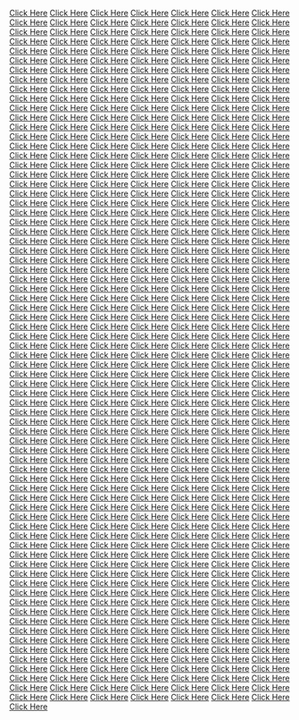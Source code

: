<a href="https://germoke1.weebly.com">Click Here</a>
<a href="https://gmoke1.weebly.com">Click Here</a>
<a href="https://jedw1.weebly.com">Click Here</a>
<a href="https://endak1.weebly.com">Click Here</a>
<a href="https://pajdf1.weebly.com">Click Here</a>
<a href="https://pdkfd1.weebly.com">Click Here</a>
<a href="https://maij1.weebly.com">Click Here</a>
<a href="https://xisife1.weebly.com">Click Here</a>
<a href="https://mirekj1.weebly.com">Click Here</a>
<a href="https://hohivic1.weebly.com">Click Here</a>
<a href="https://davel1.weebly.com">Click Here</a>
<a href="https://totomov1.weebly.com">Click Here</a>
<a href="https://xoyowa1.weebly.com">Click Here</a>
<a href="https://lonasip1.weebly.com">Click Here</a>
<a href="https://vamoj1.weebly.com">Click Here</a>
<a href="https://casif1.weebly.com">Click Here</a>
<a href="https://darika1.weebly.com">Click Here</a>
<a href="https://migel1.weebly.com">Click Here</a>
<a href="https://cefeb1.weebly.com">Click Here</a>
<a href="https://hahds1.weebly.com">Click Here</a>
<a href="https://wokogot1.weebly.com">Click Here</a>
<a href="https://rosito1.weebly.com">Click Here</a>
<a href="https://libaka1.weebly.com">Click Here</a>
<a href="https://velaga1.weebly.com">Click Here</a>
<a href="https://doloj1.weebly.com">Click Here</a>
<a href="https://rivici1.weebly.com">Click Here</a>
<a href="https://germoke2.weebly.com">Click Here</a>
<a href="https://gmoke2.weebly.com">Click Here</a>
<a href="https://jedw2.weebly.com">Click Here</a>
<a href="https://endak2.weebly.com">Click Here</a>
<a href="https://pajdf2.weebly.com">Click Here</a>
<a href="https://pdkfd2.weebly.com">Click Here</a>
<a href="https://maijk2.weebly.com">Click Here</a>
<a href="https://isife2.weebly.com">Click Here</a>
<a href="https://mirekj2.weebly.com">Click Here</a>
<a href="https://hohivic2.weebly.com">Click Here</a>
<a href="https://davel2.weebly.com">Click Here</a>
<a href="https://totomove2.weebly.com">Click Here</a>
<a href="https://xoyowa2.weebly.com">Click Here</a>
<a href="https://lonasip2.weebly.com">Click Here</a>
<a href="https://vamoj2.weebly.com">Click Here</a>
<a href="https://casif2.weebly.com">Click Here</a>
<a href="https://darika2.weebly.com">Click Here</a>
<a href="https://migel2.weebly.com">Click Here</a>
<a href="https://cefeb2.weebly.com">Click Here</a>
<a href="https://hahds2.weebly.com">Click Here</a>
<a href="https://wokogat1.weebly.com">Click Here</a>
<a href="https://rosito2.weebly.com">Click Here</a>
<a href="https://libaka2.weebly.com">Click Here</a>
<a href="https://velaga2.weebly.com">Click Here</a>
<a href="https://doloj10.weebly.com">Click Here</a>
<a href="https://rivici2.weebly.com">Click Here</a>
<a href="https://germoke3.weebly.com">Click Here</a>
<a href="https://gmoke3.weebly.com">Click Here</a>
<a href="https://edw3.weebly.com">Click Here</a>
<a href="https://endak3.weebly.com">Click Here</a>
<a href="https://pajd3.weebly.com">Click Here</a>
<a href="https://pdkfd3.weebly.com">Click Here</a>
<a href="https://maij3.weebly.com">Click Here</a>
<a href="https://isife3.weebly.com">Click Here</a>
<a href="https://mirekj3.weebly.com">Click Here</a>
<a href="https://hohivic3.weebly.com">Click Here</a>
<a href="https://davel3.weebly.com">Click Here</a>
<a href="https://totomov3.weebly.com">Click Here</a>
<a href="https://xoyowa3.weebly.com">Click Here</a>
<a href="https://lonasip3.weebly.com">Click Here</a>
<a href="https://vamoj3.weebly.com">Click Here</a>
<a href="https://casif3.weebly.com">Click Here</a>
<a href="https://darika3.weebly.com">Click Here</a>
<a href="https://migel3.weebly.com">Click Here</a>
<a href="https://cefeb3.weebly.com">Click Here</a>
<a href="https://hahds3.weebly.com">Click Here</a>
<a href="https://wokogat3.weebly.com">Click Here</a>
<a href="https://rosito3.weebly.com">Click Here</a>
<a href="https://libaka3.weebly.com">Click Here</a>
<a href="https://velaga3.weebly.com">Click Here</a>
<a href="https://doloj3.weebly.com">Click Here</a>
<a href="https://rivici3.weebly.com">Click Here</a>
<a href="https://germoke.weebly.com">Click Here</a>
<a href="https://gmoke4.weebly.com">Click Here</a>
<a href="https://edw4.weebly.com">Click Here</a>
<a href="https://endak4.weebly.com">Click Here</a>
<a href="https://pajd4.weebly.com">Click Here</a>
<a href="https://pdkfd4.weebly.com">Click Here</a>
<a href="https://maijk4.weebly.com">Click Here</a>
<a href="https://isife4.weebly.com">Click Here</a>
<a href="https://mirekj4.weebly.com">Click Here</a>
<a href="https://hohivic4.weebly.com">Click Here</a>
<a href="https://davell4.weebly.com">Click Here</a>
<a href="https://totomov4.weebly.com">Click Here</a>
<a href="https://xoyowa4.weebly.com">Click Here</a>
<a href="https://lonasip4.weebly.com">Click Here</a>
<a href="https://vamoj4.weebly.com">Click Here</a>
<a href="https://casif5.weebly.com">Click Here</a>
<a href="https://darika4.weebly.com">Click Here</a>
<a href="https://migel4.weebly.com">Click Here</a>
<a href="https://cefeb4.weebly.com">Click Here</a>
<a href="https://hahds4.weebly.com">Click Here</a>
<a href="https://wokogat4.weebly.com">Click Here</a>
<a href="https://rosito4.weebly.com">Click Here</a>
<a href="https://libaka4.weebly.com">Click Here</a>
<a href="https://velaga4.weebly.com">Click Here</a>
<a href="https://doloj4.weebly.com">Click Here</a>
<a href="https://rivici4.weebly.com">Click Here</a>
<a href="https://germoke4.weebly.com">Click Here</a>
<a href="https://gmoke5.weebly.com">Click Here</a>
<a href="https://edw5.weebly.com">Click Here</a>
<a href="https://endak5.weebly.com">Click Here</a>
<a href="https://pajd5.weebly.com">Click Here</a>
<a href="https://pdkfd5.weebly.com">Click Here</a>
<a href="https://maijk5.weebly.com">Click Here</a>
<a href="https://isife5.weebly.com">Click Here</a>
<a href="https://mirekj5.weebly.com">Click Here</a>
<a href="https://hohivic5.weebly.com">Click Here</a>
<a href="https://davel5.weebly.com">Click Here</a>
<a href="https://totomov5.weebly.com">Click Here</a>
<a href="https://xoyowa5.weebly.com">Click Here</a>
<a href="https://lonasip5.weebly.com">Click Here</a>
<a href="https://vamoj5.weebly.com">Click Here</a>
<a href="https://casif6.weebly.com">Click Here</a>
<a href="https://darika5.weebly.com">Click Here</a>
<a href="https://migel5.weebly.com">Click Here</a>
<a href="https://cefeb5.weebly.com">Click Here</a>
<a href="https://hahds5.weebly.com">Click Here</a>
<a href="https://wokogat5.weebly.com">Click Here</a>
<a href="https://rosito5.weebly.com">Click Here</a>
<a href="https://libaka5.weebly.com">Click Here</a>
<a href="https://velaga5.weebly.com">Click Here</a>
<a href="https://doloj5.weebly.com">Click Here</a>
<a href="https://rivici5.weebly.com">Click Here</a>
<a href="https://germoke5.weebly.com">Click Here</a>
<a href="https://gmoke6.weebly.com">Click Here</a>
<a href="https://edw6.weebly.com">Click Here</a>
<a href="https://endak6.weebly.com">Click Here</a>
<a href="https://pajd6.weebly.com">Click Here</a>
<a href="https://pdkfd6.weebly.com">Click Here</a>
<a href="https://maijk6.weebly.com">Click Here</a>
<a href="https://isife6.weebly.com">Click Here</a>
<a href="https://mirekj6.weebly.com">Click Here</a>
<a href="https://hohivic6.weebly.com">Click Here</a>
<a href="https://davel6.weebly.com">Click Here</a>
<a href="https://totomov6.weebly.com">Click Here</a>
<a href="https://xoyowa6.weebly.com">Click Here</a>
<a href="https://lonasip6.weebly.com">Click Here</a>
<a href="https://vamoj6.weebly.com">Click Here</a>
<a href="https://casif7.weebly.com">Click Here</a>
<a href="https://darika6.weebly.com">Click Here</a>
<a href="https://migel6.weebly.com">Click Here</a>
<a href="https://cefeb6.weebly.com">Click Here</a>
<a href="https://hahds6.weebly.com">Click Here</a>
<a href="https://wokogat6.weebly.com">Click Here</a>
<a href="https://rosito6.weebly.com">Click Here</a>
<a href="https://libaka6.weebly.com">Click Here</a>
<a href="https://velaga6.weebly.com">Click Here</a>
<a href="https://doloj6.weebly.com">Click Here</a>
<a href="https://rivici6.weebly.com">Click Here</a>
<a href="https://germoke6.weebly.com">Click Here</a>
<a href="https://gmoke7.weebly.com">Click Here</a>
<a href="https://edw7.weebly.com">Click Here</a>
<a href="https://endak7.weebly.com">Click Here</a>
<a href="https://pajd7.weebly.com">Click Here</a>
<a href="https://pdkfd7.weebly.com">Click Here</a>
<a href="https://maijk7.weebly.com">Click Here</a>
<a href="https://isife7.weebly.com">Click Here</a>
<a href="https://mirekj7.weebly.com">Click Here</a>
<a href="https://hohivic7.weebly.com">Click Here</a>
<a href="https://davel7.weebly.com">Click Here</a>
<a href="https://totomov7.weebly.com">Click Here</a>
<a href="https://xoyowa7.weebly.com">Click Here</a>
<a href="https://lonasip7.weebly.com">Click Here</a>
<a href="https://vamoj7.weebly.com">Click Here</a>
<a href="https://casif8.weebly.com">Click Here</a>
<a href="https://darika7.weebly.com">Click Here</a>
<a href="https://migel7.weebly.com">Click Here</a>
<a href="https://cefeb7.weebly.com">Click Here</a>
<a href="https://hahds7.weebly.com">Click Here</a>
<a href="https://wokogat7.weebly.com">Click Here</a>
<a href="https://rosito7.weebly.com">Click Here</a>
<a href="https://libaka7.weebly.com">Click Here</a>
<a href="https://velaga7.weebly.com">Click Here</a>
<a href="https://doloj7.weebly.com">Click Here</a>
<a href="https://rivici7.weebly.com">Click Here</a>
<a href="https://germoke7.weebly.com">Click Here</a>
<a href="https://gmoke8.weebly.com">Click Here</a>
<a href="https://edw8.weebly.com">Click Here</a>
<a href="https://endak8.weebly.com">Click Here</a>
<a href="https://pajd8.weebly.com">Click Here</a>
<a href="https://pdkfd8.weebly.com">Click Here</a>
<a href="https://maijk8.weebly.com">Click Here</a>
<a href="https://isife8.weebly.com">Click Here</a>
<a href="https://mirekj8.weebly.com">Click Here</a>
<a href="https://hohivic8.weebly.com">Click Here</a>
<a href="https://davel8.weebly.com">Click Here</a>
<a href="https://totomov8.weebly.com">Click Here</a>
<a href="https://xoyowa8.weebly.com">Click Here</a>
<a href="https://lonasip8.weebly.com">Click Here</a>
<a href="https://vamoj8.weebly.com">Click Here</a>
<a href="https://casif9.weebly.com">Click Here</a>
<a href="https://darika8.weebly.com">Click Here</a>
<a href="https://migel8.weebly.com">Click Here</a>
<a href="https://cefeb9.weebly.com">Click Here</a>
<a href="https://wivan1.weebly.com">Click Here</a>
<a href="https://wokogat8.weebly.com">Click Here</a>
<a href="https://rosito8.weebly.com">Click Here</a>
<a href="https://libaka8.weebly.com">Click Here</a>
<a href="https://velaga8.weebly.com">Click Here</a>
<a href="https://doloj8.weebly.com">Click Here</a>
<a href="https://rivici8.weebly.com">Click Here</a>
<a href="https://germoke8.weebly.com">Click Here</a>
<a href="https://gmoke9.weebly.com">Click Here</a>
<a href="https://edw9.weebly.com">Click Here</a>
<a href="https://endak9.weebly.com">Click Here</a>
<a href="https://pajd9.weebly.com">Click Here</a>
<a href="https://pdkfd9.weebly.com">Click Here</a>
<a href="https://maijk9.weebly.com">Click Here</a>
<a href="https://isife9.weebly.com">Click Here</a>
<a href="https://mirekj9.weebly.com">Click Here</a>
<a href="https://hohivic9.weebly.com">Click Here</a>
<a href="https://davell9.weebly.com">Click Here</a>
<a href="https://totomov9.weebly.com">Click Here</a>
<a href="https://xoyowa9.weebly.com">Click Here</a>
<a href="https://lonasip9.weebly.com">Click Here</a>
<a href="https://vamoj9.weebly.com">Click Here</a>
<a href="https://casif10.weebly.com">Click Here</a>
<a href="https://darikai1.weebly.com">Click Here</a>
<a href="https://migel9.weebly.com">Click Here</a>
<a href="https://cefeb10.weebly.com">Click Here</a>
<a href="https://wokogat9.weebly.com">Click Here</a>
<a href="https://rosito9.weebly.com">Click Here</a>
<a href="https://libaka9.weebly.com">Click Here</a>
<a href="https://velaga10.weebly.com">Click Here</a>
<a href="https://dolij1.weebly.com">Click Here</a>
<a href="https://rivici9.weebly.com">Click Here</a>
<a href="https://germoke10.weebly.com">Click Here</a>
<a href="https://gmoke10.weebly.com">Click Here</a>
<a href="https://edw10.weebly.com">Click Here</a>
<a href="https://endak10.weebly.com">Click Here</a>
<a href="https://pajd10.weebly.com">Click Here</a>
<a href="https://pdkfd10.weebly.com">Click Here</a>
<a href="https://maijk10.weebly.com">Click Here</a>
<a href="https://isife10.weebly.com">Click Here</a>
<a href="https://mirekj10.weebly.com">Click Here</a>
<a href="https://totomov2.weebly.com">Click Here</a>
<a href="https://xoyowa10.weebly.com">Click Here</a>
<a href="https://lonasip10.weebly.com">Click Here</a>
<a href="https://vamoj10.weebly.com">Click Here</a>
<a href="https://darika1.weebly.com">Click Here</a>
<a href="https://migel10.weebly.com">Click Here</a>
<a href="https://wokogat10.weebly.com">Click Here</a>
<a href="https://rosito10.weebly.com">Click Here</a>
<a href="https://libaka10.weebly.com">Click Here</a>
<a href="https://rivici10.weebly.com">Click Here</a>
<a href="https://kj-1jh.weebly.com">Click Here</a>
<a href="https://yr-1jj.weebly.com">Click Here</a>
<a href="https://ha-1k.weebly.com">Click Here</a>
<a href="https://wz-1kl.weebly.com">Click Here</a>
<a href="https://bt-1kk.weebly.com">Click Here</a>
<a href="https://tg-1h.weebly.com">Click Here</a>
<a href="https://mj-1kk.weebly.com">Click Here</a>
<a href="https://rt-1kk.weebly.com">Click Here</a>
<a href="https://ap-1kk.weebly.com">Click Here</a>
<a href="https://yr-1kk.weebly.com">Click Here</a>
<a href="https://lp-1kk.weebly.com">Click Here</a>
<a href="https://vb-1ll.weebly.com">Click Here</a>
<a href="https://am-1kk.weebly.com">Click Here</a>
<a href="https://mq-1kk.weebly.com">Click Here</a>
<a href="https://eq-1nn.weebly.com">Click Here</a>
<a href="https://ms-1l.weebly.com">Click Here</a>
<a href="https://gz-1kl.weebly.com">Click Here</a>
<a href="https://na-1n.weebly.com">Click Here</a>
<a href="https://lz-1jj.weebly.com">Click Here</a>
<a href="https://zo-1mn.weebly.com">Click Here</a>
<a href="https://gc-1kl.weebly.com">Click Here</a>
<a href="https://qo-1jk.weebly.com">Click Here</a>
<a href="https://hp-1q.weebly.com">Click Here</a>
<a href="https://zm-1m.weebly.com">Click Here</a>
<a href="https://a0-1kk.weebly.com">Click Here</a>
<a href="https://9mk-1l.weebly.com">Click Here</a>
<a href="https://kj-2w.weebly.com">Click Here</a>
<a href="https://yr-2f.weebly.com">Click Here</a>
<a href="https://ha-2h.weebly.com">Click Here</a>
<a href="https://wz-2w.weebly.com">Click Here</a>
<a href="https://bt-2as.weebly.com">Click Here</a>
<a href="https://tg-2d.weebly.com">Click Here</a>
<a href="https://mj-2w.weebly.com">Click Here</a>
<a href="https://rt-2s.weebly.com">Click Here</a>
<a href="https://ap-2f.weebly.com">Click Here</a>
<a href="https://yr-2e.weebly.com">Click Here</a>
<a href="https://lp-2ww.weebly.com">Click Here</a>
<a href="https://vb-2ss.weebly.com">Click Here</a>
<a href="https://am-2ww.weebly.com">Click Here</a>
<a href="https://mq-2w.weebly.com">Click Here</a>
<a href="https://eq-2ww.weebly.com">Click Here</a>
<a href="https://ms-2w.weebly.com">Click Here</a>
<a href="https://gz-2w.weebly.com">Click Here</a>
<a href="https://na-2w.weebly.com">Click Here</a>
<a href="https://lz-2ds.weebly.com">Click Here</a>
<a href="https://zo-2ss.weebly.com">Click Here</a>
<a href="https://gc-2w.weebly.com">Click Here</a>
<a href="https://qo-2w.weebly.com">Click Here</a>
<a href="https://hp-2w.weebly.com">Click Here</a>
<a href="https://zm-2e.weebly.com">Click Here</a>
<a href="https://a0-2w.weebly.com">Click Here</a>
<a href="https://9mk-2w.weebly.com">Click Here</a>
<a href="https://kj-3e.weebly.com">Click Here</a>
<a href="https://yr-3t.weebly.com">Click Here</a>
<a href="https://ha-3.weebly.com">Click Here</a>
<a href="https://wz-3t.weebly.com">Click Here</a>
<a href="https://bt-3h.weebly.com">Click Here</a>
<a href="https://tg-3s.weebly.com">Click Here</a>
<a href="https://mj-3e.weebly.com">Click Here</a>
<a href="https://rt-3h.weebly.com">Click Here</a>
<a href="https://ap-3r.weebly.com">Click Here</a>
<a href="https://yr-3rt.weebly.com">Click Here</a>
<a href="https://lp-3d.weebly.com">Click Here</a>
<a href="https://vb-3.weebly.com">Click Here</a>
<a href="https://am-3e.weebly.com">Click Here</a>
<a href="https://mq-3f.weebly.com">Click Here</a>
<a href="https://eq-3dd.weebly.com">Click Here</a>
<a href="https://ms-3ee.weebly.com">Click Here</a>
<a href="https://gz-3ww.weebly.com">Click Here</a>
<a href="https://na-3g.weebly.com">Click Here</a>
<a href="https://lz-3r.weebly.com">Click Here</a>
<a href="https://zo-3dd.weebly.com">Click Here</a>
<a href="https://gc-3j.weebly.com">Click Here</a>
<a href="https://qo-3f.weebly.com">Click Here</a>
<a href="https://hp-3e.weebly.com">Click Here</a>
<a href="https://zm-3e.weebly.com">Click Here</a>
<a href="https://a0-3r.weebly.com">Click Here</a>
<a href="https://9mk-3r.weebly.com">Click Here</a>
<a href="https://kj-4r.weebly.com">Click Here</a>
<a href="https://yr-4j.weebly.com">Click Here</a>
<a href="https://ha-4r.weebly.com">Click Here</a>
<a href="https://wz-4k.weebly.com">Click Here</a>
<a href="https://bt-4d.weebly.com">Click Here</a>
<a href="https://tg-4r.weebly.com">Click Here</a>
<a href="https://mj-4g.weebly.com">Click Here</a>
<a href="https://rt-4r.weebly.com">Click Here</a>
<a href="https://ap-4t.weebly.com">Click Here</a>
<a href="https://yr-4rf.weebly.com">Click Here</a>
<a href="https://lp-4df.weebly.com">Click Here</a>
<a href="https://vb-4dd.weebly.com">Click Here</a>
<a href="https://am-4rr.weebly.com">Click Here</a>
<a href="https://mq-4g.weebly.com">Click Here</a>
<a href="https://eq-4r.weebly.com">Click Here</a>
<a href="https://ms-4rr.weebly.com">Click Here</a>
<a href="https://gz-4d.weebly.com">Click Here</a>
<a href="https://na-4e.weebly.com">Click Here</a>
<a href="https://lz-4t.weebly.com">Click Here</a>
<a href="https://zo-4rr.weebly.com">Click Here</a>
<a href="https://gc-4r.weebly.com">Click Here</a>
<a href="https://qo-4rg.weebly.com">Click Here</a>
<a href="https://hp-4r.weebly.com">Click Here</a>
<a href="https://zm-4f.weebly.com">Click Here</a>
<a href="https://a0-4r.weebly.com">Click Here</a>
<a href="https://9mk-4t.weebly.com">Click Here</a>
<a href="https://kj-5k.weebly.com">Click Here</a>
<a href="https://yr-5j.weebly.com">Click Here</a>
<a href="https://ha-5t.weebly.com">Click Here</a>
<a href="https://wz-5j.weebly.com">Click Here</a>
<a href="https://bt-5g.weebly.com">Click Here</a>
<a href="https://tg-5g.weebly.com">Click Here</a>
<a href="https://mj-5g.weebly.com">Click Here</a>
<a href="https://rt-5t.weebly.com">Click Here</a>
<a href="https://ap-5t.weebly.com">Click Here</a>
<a href="https://yr-5rf.weebly.com">Click Here</a>
<a href="https://lp-5g.weebly.com">Click Here</a>
<a href="https://vb-5t.weebly.com">Click Here</a>
<a href="https://am-5tf.weebly.com">Click Here</a>
<a href="https://mq-5t.weebly.com">Click Here</a>
<a href="https://eq-4dd.weebly.com">Click Here</a>
<a href="https://ms-5t.weebly.com">Click Here</a>
<a href="https://gz-5b.weebly.com">Click Here</a>
<a href="https://na-5tg.weebly.com">Click Here</a>
<a href="https://lz-5t.weebly.com">Click Here</a>
<a href="https://zo-5tt.weebly.com">Click Here</a>
<a href="https://gc-5t.weebly.com">Click Here</a>
<a href="https://qo-5gg.weebly.com">Click Here</a>
<a href="https://hp-5t.weebly.com">Click Here</a>
<a href="https://zm-5g.weebly.com">Click Here</a>
<a href="https://a0-5g.weebly.com">Click Here</a>
<a href="https://9mk-5h.weebly.com">Click Here</a>
<a href="https://kj-6r.weebly.com">Click Here</a>
<a href="https://yr-6h.weebly.com">Click Here</a>
<a href="https://ha-6h.weebly.com">Click Here</a>
<a href="https://wz-6g.weebly.com">Click Here</a>
<a href="https://bt-6j.weebly.com">Click Here</a>
<a href="https://tg-6j.weebly.com">Click Here</a>
<a href="https://mj-6y.weebly.com">Click Here</a>
<a href="https://rt-6y.weebly.com">Click Here</a>
<a href="https://ap-6y.weebly.com">Click Here</a>
<a href="https://yr-6u.weebly.com">Click Here</a>
<a href="https://lp-6y.weebly.com">Click Here</a>
<a href="https://vb-6y.weebly.com">Click Here</a>
<a href="https://am-6t.weebly.com">Click Here</a>
<a href="https://mq-6h.weebly.com">Click Here</a>
<a href="https://eq-6y.weebly.com">Click Here</a>
<a href="https://ms-6t.weebly.com">Click Here</a>
<a href="https://gz-6g.weebly.com">Click Here</a>
<a href="https://na-6hh.weebly.com">Click Here</a>
<a href="https://lz-6g.weebly.com">Click Here</a>
<a href="https://zo-6hh.weebly.com">Click Here</a>
<a href="https://gc-6h.weebly.com">Click Here</a>
<a href="https://qo-6g.weebly.com">Click Here</a>
<a href="https://hp-6y.weebly.com">Click Here</a>
<a href="https://zm-6y.weebly.com">Click Here</a>
<a href="https://a0-6y.weebly.com">Click Here</a>
<a href="https://9mk-6h.weebly.com">Click Here</a>
<a href="https://kj-7d.weebly.com">Click Here</a>
<a href="https://yr-7u.weebly.com">Click Here</a>
<a href="https://ha-7f.weebly.com">Click Here</a>
<a href="https://wz-7ws.weebly.com">Click Here</a>
<a href="https://bt-7u.weebly.com">Click Here</a>
<a href="https://tg-7u.weebly.com">Click Here</a>
<a href="https://mj-7u.weebly.com">Click Here</a>
<a href="https://rt-7g.weebly.com">Click Here</a>
<a href="https://ap-7j.weebly.com">Click Here</a>
<a href="https://yr-7g.weebly.com">Click Here</a>
<a href="https://lp-7h.weebly.com">Click Here</a>
<a href="https://vb-7y.weebly.com">Click Here</a>
<a href="https://am-7dd.weebly.com">Click Here</a>
<a href="http://mq-7f.weebly.com">Click Here</a>
<a href="https://eq-7u.weebly.com">Click Here</a>
<a href="https://ms-7y.weebly.com">Click Here</a>
<a href="https://gz-7h.weebly.com">Click Here</a>
<a href="https://na-7y.weebly.com">Click Here</a>
<a href="https://lz-7u.weebly.com">Click Here</a>
<a href="https://zo-7uu.weebly.com">Click Here</a>
<a href="https://gc-7h.weebly.com">Click Here</a>
<a href="https://qo-7h.weebly.com">Click Here</a>
<a href="https://hp-7u.weebly.com">Click Here</a>
<a href="https://zm-7u.weebly.com">Click Here</a>
<a href="https://a0-7u.weebly.com">Click Here</a>
<a href="https://9mk-7j.weebly.com">Click Here</a>
<a href="https://kj-8f.weebly.com">Click Here</a>
<a href="https://yr-8u.weebly.com">Click Here</a>
<a href="https://ha-8f.weebly.com">Click Here</a>
<a href="https://wz-8u.weebly.com">Click Here</a>
<a href="https://bt-8h.weebly.com">Click Here</a>
<a href="https://tg-8g.weebly.com">Click Here</a>
<a href="https://mj-8i.weebly.com">Click Here</a>
<a href="https://rt-8u.weebly.com">Click Here</a>
<a href="https://ap-8jh.weebly.com">Click Here</a>
<a href="https://yr-8uj.weebly.com">Click Here</a>
<a href="https://lp-8n.weebly.com">Click Here</a>
<a href="https://vb-8u.weebly.com">Click Here</a>
<a href="https://am-8u.weebly.com">Click Here</a>
<a href="https://mq-8t.weebly.com">Click Here</a>
<a href="https://eq-8uu.weebly.com">Click Here</a>
<a href="https://ms-8hh.weebly.com">Click Here</a>
<a href="https://gz-8u.weebly.com">Click Here</a>
<a href="https://na-8u.weebly.com">Click Here</a>
<a href="https://lz-8u.weebly.com">Click Here</a>
<a href="https://zo-8jj.weebly.com">Click Here</a>
<a href="https://gc-8j.weebly.com">Click Here</a>
<a href="https://qo-8u.weebly.com">Click Here</a>
<a href="https://hp-8uu.weebly.com">Click Here</a>
<a href="https://zm-8j.weebly.com">Click Here</a>
<a href="https://a0-8u.weebly.com">Click Here</a>
<a href="https://9mk-8j.weebly.com">Click Here</a>
<a href="https://kj-9f.weebly.com">Click Here</a>
<a href="https://yr-9d.weebly.com">Click Here</a>
<a href="https://ha-9d.weebly.com">Click Here</a>
<a href="https://wz-9f.weebly.com">Click Here</a>
<a href="https://bt-9g.weebly.com">Click Here</a>
<a href="https://tg-9g.weebly.com">Click Here</a>
<a href="https://mj-9h.weebly.com">Click Here</a>
<a href="https://rt-9h.weebly.com">Click Here</a>
<a href="https://ap-9h.weebly.com">Click Here</a>
<a href="https://yr-9j.weebly.com">Click Here</a>
<a href="https://lp-9j.weebly.com">Click Here</a>
<a href="https://vb-9fg.weebly.com">Click Here</a>
<a href="https://am-9de.weebly.com">Click Here</a>
<a href="https://mq-9kl.weebly.com">Click Here</a>
<a href="https://eq-9j.weebly.com">Click Here</a>
<a href="https://ms-9hh.weebly.com">Click Here</a>
<a href="https://gz-9jj.weebly.com">Click Here</a>
<a href="https://na-9j.weebly.com">Click Here</a>
<a href="https://lz-9kk.weebly.com">Click Here</a>
<a href="https://zo-9n.weebly.com">Click Here</a>
<a href="https://gc-9n.weebly.com">Click Here</a>
<a href="https://qo-9k.weebly.com">Click Here</a>
<a href="https://hp-9i.weebly.com">Click Here</a>
<a href="https://zm-9j.weebly.com">Click Here</a>
<a href="https://a0-9k.weebly.com">Click Here</a>
<a href="https://9mk-9k.weebly.com">Click Here</a>
<a href="https://kj-10bb.weebly.com">Click Here</a>
<a href="https://yr-10j.weebly.com">Click Here</a>
<a href="https://ha-10jk.weebly.com">Click Here</a>
<a href="https://wz-10k.weebly.com">Click Here</a>
<a href="https://bt-10kj.weebly.com">Click Here</a>
<a href="https://tg-10kk.weebly.com">Click Here</a>
<a href="https://mj-10j.weebly.com">Click Here</a>
<a href="https://rt-10jh.weebly.com">Click Here</a>
<a href="https://ap-8jh.weebly.com">Click Here</a>
<a href="https://yr-10hh.weebly.com">Click Here</a>
<a href="https://lp-10kk.weebly.com">Click Here</a>
<a href="https://vb-10kk.weebly.com">Click Here</a>
<a href="https://am-10hh.weebly.com">Click Here</a>
<a href="https://mq-10jk.weebly.com">Click Here</a>
<a href="https://eq-10km.weebly.com">Click Here</a>
<a href="https://ms-10kk.weebly.com">Click Here</a>
<a href="https://gz-10kk.weebly.com">Click Here</a>
<a href="https://na-10jk.weebly.com">Click Here</a>
<a href="https://lz-10cc.weebly.com">Click Here</a>
<a href="https://zo-10kk.weebly.com">Click Here</a>
<a href="https://gc-10kk.weebly.com">Click Here</a>
<a href="https://qo-10kk.weebly.com">Click Here</a>
<a href="https://hp-10j.weebly.com">Click Here</a>
<a href="https://zm-10k.weebly.com">Click Here</a>
<a href="https://a0-10l.weebly.com">Click Here</a>
<a href="https://9mk-10m.weebly.com">Click Here</a>
